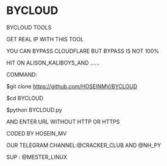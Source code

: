 
# BYCLOUD                                                                                                           

BYCLOUD TOOLS

GET REAL IP WITH THIS TOOL

YOU CAN BYPASS CLOUDFLARE BUT BYPASS IS NOT 100%

HIT ON ALISON_KALIBOYS_AND ......

COMMAND:

$git clone https://github.com/HOSEINMV/BYCLOUD

$cd BYCLOUD

$python BYCLOUD.py

AND ENTER URL WITHOUT HTTP OR HTTPS

CODED BY HOSEIN_MV

OUR TELEGRAM CHANNEL:@CRACKER_CLUB AND @NH_PY

SUP : @MESTER_LINUX

